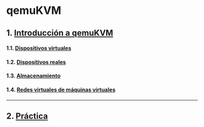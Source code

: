 # qemuKVM
## 1. [Introducción a qemuKVM](https://github.com/PalomaR88/qemuKVM/blob/master/qemuKVM.md)
#### 1.1. [Dispositivos virtuales](https://github.com/PalomaR88/qemuKVM/blob/master/qemuKVM.md#dispositivos-virtuales)
#### 1.2. [Dispositivos reales](https://github.com/PalomaR88/qemuKVM/blob/master/qemuKVM.md#dispositivos-reales)
#### 1.3. [Almacenamiento](https://github.com/PalomaR88/qemuKVM/blob/master/qemuKVM.md#almacenamiento)
#### 1.4. [Redes virtuales de máquinas virtuales](https://github.com/PalomaR88/qemuKVM/blob/master/qemuKVM.md#redes-virtuales-de-m%C3%A1quinas-virtuales)
--------------------------------------------------------------------------------------
## 2. [Práctica](https://github.com/PalomaR88/qemuKVM/blob/master/PracticaKVM.md)
